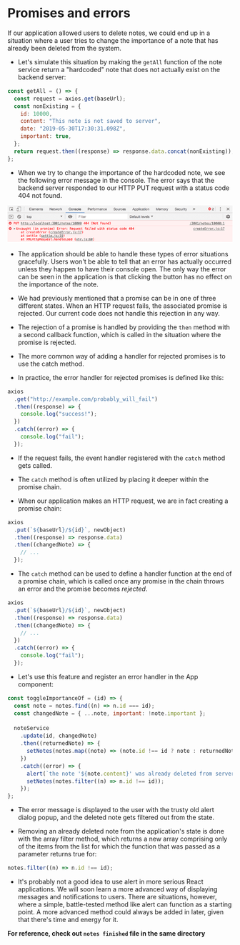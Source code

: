 # Promises and errors

If our application allowed users to delete notes, we could end up in a situation where a user tries to change the importance of a note that has already been deleted from the system.

- Let's simulate this situation by making the `getAll` function of the note service return a "hardcoded" note that does not actually exist on the backend server:

```js
const getAll = () => {
  const request = axios.get(baseUrl);
  const nonExisting = {
    id: 10000,
    content: "This note is not saved to server",
    date: "2019-05-30T17:30:31.098Z",
    important: true,
  };
  return request.then((response) => response.data.concat(nonExisting));
};
```

- When we try to change the importance of the hardcoded note, we see the following error message in the console. The error says that the backend server responded to our HTTP PUT request with a status code 404 not found.

<img src="./promise error.png" >

- The application should be able to handle these types of error situations gracefully. Users won't be able to tell that an error has actually occurred unless they happen to have their console open. The only way the error can be seen in the application is that clicking the button has no effect on the importance of the note.

- We had previously mentioned that a promise can be in one of three different states. When an HTTP request fails, the associated promise is rejected. Our current code does not handle this rejection in any way.

- The rejection of a promise is handled by providing the `then` method with a second callback function, which is called in the situation where the promise is rejected.

- The more common way of adding a handler for rejected promises is to use the catch method.

- In practice, the error handler for rejected promises is defined like this:

```js
axios
  .get("http://example.com/probably_will_fail")
  .then((response) => {
    console.log("success!");
  })
  .catch((error) => {
    console.log("fail");
  });
```

- If the request fails, the event handler registered with the `catch` method gets called.

- The `catch` method is often utilized by placing it deeper within the promise chain.

- When our application makes an HTTP request, we are in fact creating a promise chain:

```js
axios
  .put(`${baseUrl}/${id}`, newObject)
  .then((response) => response.data)
  .then((changedNote) => {
    // ...
  });
```

- The `catch` method can be used to define a handler function at the end of a promise chain, which is called once any promise in the chain throws an error and the promise becomes _rejected_.

```js
axios
  .put(`${baseUrl}/${id}`, newObject)
  .then((response) => response.data)
  .then((changedNote) => {
    // ...
  })
  .catch((error) => {
    console.log("fail");
  });
```

- Let's use this feature and register an error handler in the App component:

```js
const toggleImportanceOf = (id) => {
  const note = notes.find((n) => n.id === id);
  const changedNote = { ...note, important: !note.important };

  noteService
    .update(id, changedNote)
    .then((returnedNote) => {
      setNotes(notes.map((note) => (note.id !== id ? note : returnedNote)));
    })
    .catch((error) => {
      alert(`the note '${note.content}' was already deleted from server`);
      setNotes(notes.filter((n) => n.id !== id));
    });
};
```

- The error message is displayed to the user with the trusty old alert dialog popup, and the deleted note gets filtered out from the state.

- Removing an already deleted note from the application's state is done with the array filter method, which returns a new array comprising only of the items from the list for which the function that was passed as a parameter returns true for:

```js
notes.filter((n) => n.id !== id);
```

- It's probably not a good idea to use alert in more serious React applications. We will soon learn a more advanced way of displaying messages and notifications to users. There are situations, however, where a simple, battle-tested method like alert can function as a starting point. A more advanced method could always be added in later, given that there's time and energy for it.

**For reference, check out `notes finished` file in the same directory**
